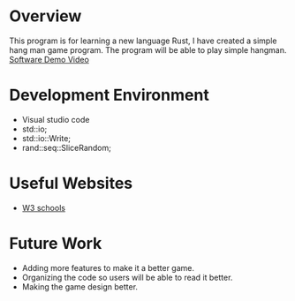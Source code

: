 # Overview

This program is for learning a new language Rust, I have created a simple hang man game program. The program will be able to play simple hangman.
[Software Demo Video](http://youtube.link.goes.here)

# Development Environment

- Visual studio code
- std::io;
- std::io::Write;
- rand::seq::SliceRandom;

# Useful Websites

- [W3 schools](https://www.w3schools.com/cpp/default.asp)

# Future Work

- Adding more features to make it a better game.
- Organizing the code so users will be able to read it better.
- Making the game design better.
